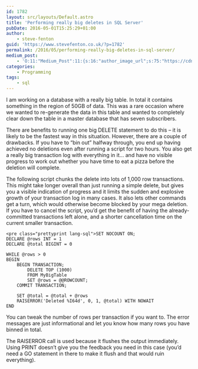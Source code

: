 ```yaml
---
id: 1782
layout: src/layouts/Default.astro
title: 'Performing really big deletes in SQL Server'
pubDate: 2016-05-01T15:25:29+01:00
author:
    - steve-fenton
guid: 'https://www.stevefenton.co.uk/?p=1782'
permalink: /2016/05/performing-really-big-deletes-in-sql-server/
medium_post:
    - 'O:11:"Medium_Post":11:{s:16:"author_image_url";s:75:"https://cdn-images-1.medium.com/fit/c/400/400/1*eXkhfEuF41g5W_xnc_ydLA.jpeg";s:10:"author_url";s:38:"https://medium.com/@steve.fenton.co.uk";s:11:"byline_name";N;s:12:"byline_email";N;s:10:"cross_link";s:3:"yes";s:2:"id";s:12:"ae7a4ee3eaea";s:21:"follower_notification";s:3:"yes";s:7:"license";s:19:"all-rights-reserved";s:14:"publication_id";s:2:"-1";s:6:"status";s:5:"draft";s:3:"url";s:51:"https://medium.com/@steve.fenton.co.uk/ae7a4ee3eaea";}'
categories:
    - Programming
tags:
    - sql
---
```


I am working on a database with a really big table. In total it contains something in the region of 50GB of data. This was a rare occasion where we wanted to re-generate the data in this table and wanted to completely clear down the table in a master database that has seven subscribers.

There are benefits to running one big DELETE statement to do this – it is likely to be the fastest way in this situation. However, there are a couple of drawbacks. If you have to “bin out” halfway through, you end up having achieved no deletions even after running a script for two hours. You also get a really big transaction log with everything in it… and have no visible progress to work out whether you have time to eat a pizza before the deletion will complete.

The following script chunks the delete into lots of 1,000 row transactions. This might take longer overall than just running a simple delete, but gives you a visible indication of progress and it limits the sudden and explosive growth of your transaction log in many cases. It also lets other commands get a turn, which would otherwise become blocked by your mega deletion. If you have to cancel the script, you’d get the benefit of having the already-committed transactions left alone, and a shorter cancellation time on the current smaller transaction.

```
<pre class="prettyprint lang-sql">SET NOCOUNT ON;
DECLARE @rows INT = 1
DECLARE @total BIGINT = 0

WHILE @rows > 0
BEGIN
    BEGIN TRANSACTION;
        DELETE TOP (1000)
        FROM MyBigTable
        SET @rows = @@ROWCOUNT;
    COMMIT TRANSACTION;
 
    SET @total = @total + @rows
    RAISERROR('Deleted %I64d', 0, 1, @total) WITH NOWAIT
END
```

You can tweak the number of rows per transaction if you want to. The error messages are just informational and let you know how many rows you have binned in total.

The RAISERROR call is used because it flushes the output immediately. Using PRINT doesn’t give you the feedback you need in this case (you’d need a GO statement in there to make it flush and that would ruin everything).